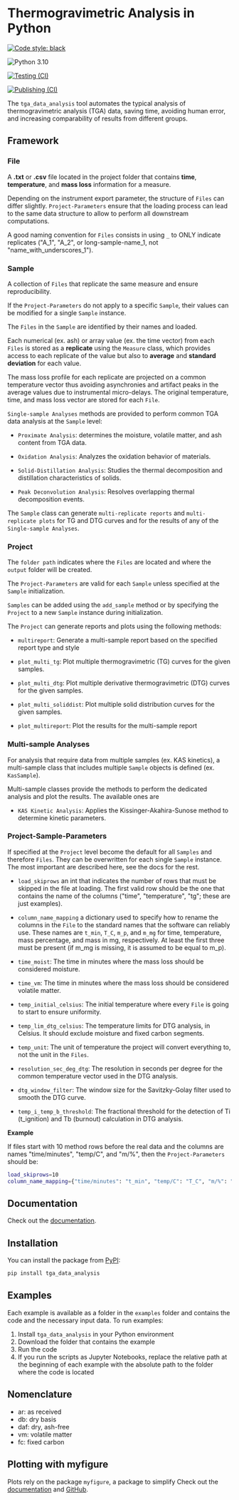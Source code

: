 # Thermogravimetric Analysis in Python

[![Code style: black](https://img.shields.io/badge/code%20style-black-000000.svg)](https://github.com/psf/black)

![Python 3.10](https://img.shields.io/badge/python-3.10%2B-blue)

[![Testing (CI)](https://github.com/mpecchi/tga_data_analysis/actions/workflows/continuous_integration.yaml/badge.svg)](https://github.com/mpecchi/tga_data_analysis/actions/workflows/continuous_integration.yaml)

[![Publishing (CI)](https://github.com/mpecchi/tga_data_analysis/actions/workflows/python-publish.yaml/badge.svg)](https://github.com/mpecchi/tga_data_analysis/actions/workflows/python-publish.yaml)


The `tga_data_analysis` tool automates the typical analysis of thermogravimetric analysis (TGA) data, saving time, avoiding human error, and increasing comparability of results from different groups. 

## Framework

### File

A **.txt** or **.csv** file located in the project folder that contains **time**, **temperature**, and **mass loss** information for a measure.

Depending on the instrument export parameter, the structure of ``Files`` can differ slightly. ``Project-Parameters`` ensure that the loading process can lead to the same data structure to allow to perform all downstream computations.

A good naming convention for ``Files`` consists in using ``_`` to ONLY indicate replicates ("A_1", "A_2", or long-sample-name_1, not "name_with_underscores_1").

### Sample

A collection of ``Files`` that replicate the same measure and ensure reproducibility.

If the ``Project-Parameters`` do not apply to a specific ``Sample``, their values can be modified for a single ``Sample`` instance.

The ``Files`` in the ``Sample`` are identified by their names and loaded.

Each numerical (ex. ash) or array value (ex. the time vector) from each ``Files`` is stored as a **replicate** using the ``Measure`` class, which provides access to each replicate of the value but also to **average** and **standard deviation** for each value. 

The mass loss profile for each replicate are projected on a common temperature vector thus avoiding asynchronies and artifact peaks in the average values due to instrumental micro-delays. The original temperature, time, and mass loss vector are stored for each ``File``.

``Single-sample Analyses`` methods are provided to perform common TGA data analysis at the ``Sample`` level:

* ``Proximate Analysis``: determines the moisture, volatile matter, and ash content from TGA data.

* ``Oxidation Analysis``: Analyzes the oxidation behavior of materials.

* ``Solid-Distillation Analysis``: Studies the thermal decomposition and distillation characteristics of solids.

* ``Peak Deconvolution Analysis``: Resolves overlapping thermal decomposition events.

The ``Sample`` class can generate ``multi-replicate reports`` and ``multi-replicate plots`` for TG and DTG curves and for the results of any of the ``Single-sample Analyses``.

### Project

The ``folder path`` indicates where the ``Files`` are located and where the ``output`` folder will be created.

The ``Project-Parameters`` are valid for each ``Sample`` unless specified at the ``Sample`` initialization.

``Samples`` can be added using the ``add_sample`` method or by specifying the ``Project`` to a new ``Sample`` instance during initialization.

The ``Project`` can generate reports and plots using the following methods:

* ``multireport``: Generate a multi-sample report based on the specified report type and style

* ``plot_multi_tg``: Plot multiple thermogravimetric (TG) curves for the given samples.

* ``plot_multi_dtg``: Plot multiple derivative thermogravimetric (DTG) curves for the given samples.

* ``plot_multi_soliddist``: Plot multiple solid distribution curves for the given samples.

* ``plot_multireport``: Plot the results for the multi-sample report

### Multi-sample Analyses

For analysis that require data from multiple samples (ex. KAS kinetics), a multi-sample class that includes multiple ``Sample`` objects is defined (ex. ``KasSample``).

Multi-sample classes provide the methods to perform the dedicated analysis and plot the results.
The available ones are 

* ``KAS Kinetic Analysis``: Applies the Kissinger-Akahira-Sunose method to determine kinetic parameters.

### Project-Sample-Parameters
If specified at the ``Project`` level become the default for all ``Samples`` and therefore ``Files``. They can be overwritten for each single ``Sample`` instance. The most important are described here, see the docs for the rest.

* ``load_skiprows`` an int that indicates the number of rows that must be skipped in the file at loading. The first valid row should be the one that contains the name of the columns ("time", "temperature", "tg"; these are just examples).

* ``column_name_mapping`` a dictionary used to specify how to rename the columns in the ``File`` to the standard names that the software can reliably use. These names are ``t_min``, ``T_C``, ``m_p``, and ``m_mg`` for time, temperature, mass percentage, and mass in mg, respectively. At least the first three must be present (if m_mg is missing, it is assumed to be equal to m_p).

* ``time_moist``: The time in minutes where the mass loss should be considered moisture.

* ``time_vm``: The time in minutes where the mass loss should be considered volatile matter.

* ``temp_initial_celsius``: The initial temperature where every ``File`` is going to start to ensure uniformity.

* ``temp_lim_dtg_celsius``: The temperature limits for DTG analysis, in Celsius. It should exclude moisture and fixed 
carbon segments.

* ``temp_unit``: The unit of temperature the project will convert everything to, not the unit in the ``Files``. 

* ``resolution_sec_deg_dtg``: The resolution in seconds per degree for the common temperature vector used in the DTG 
analysis.

* ``dtg_window_filter``: The window size for the Savitzky-Golay filter used to smooth the DTG curve.

* ``temp_i_temp_b_threshold``: The fractional threshold for the detection of Ti (t_ignition) and Tb (burnout) calculation in DTG analysis.

**Example**

If files start with 10 method rows before the real data and the columns are names "time/minutes", "temp/C", and "m/%",
then the ``Project-Parameters`` should be:
```bash
load_skiprows=10
column_name_mapping={"time/minutes": "t_min", "temp/C": "T_C", "m/%": "m_p"}
```


## Documentation

Check out the [documentation](https://tga-data-analysis.readthedocs.io/).

## Installation

You can install the package from [PyPI](https://pypi.org/project/tga_data_analysis/):

```bash
pip install tga_data_analysis
```

## Examples

Each example is available as a folder in the ``examples`` folder and contains the code and the necessary input data.
To run examples:
1. Install ``tga_data_analysis`` in your Python environment
2. Download the folder that contains the example
3. Run the code 
4. If you run the scripts as Jupyter Notebooks, replace the relative path at the beginning of each example with the absolute path to the folder where the code is located 


## Nomenclature

* ar: as received
* db: dry basis
* daf: dry, ash-free
* vm: volatile matter
* fc: fixed carbon

## Plotting with myfigure

Plots rely on the package ``myfigure``, a package to simplify 
Check out the [documentation](https://myfigure.readthedocs.io/) and 
[GitHub](https://github.com/mpecchi/myfigure/).
